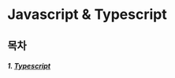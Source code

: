 # Javascript & Typescript



## 목차

##### 1. [Typescript](https://github.com/ejlieb/TmaxStudy/tree/master/JSTS/Typescript)

